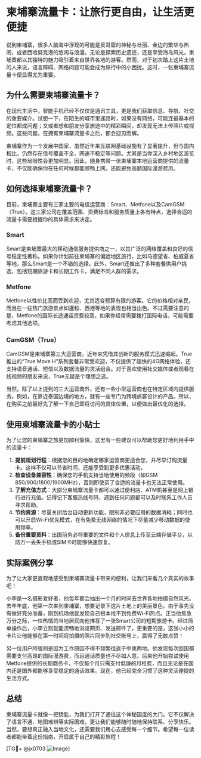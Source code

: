 # 柬埔寨流量卡：让旅行更自由，让生活更便捷

说到柬埔寨，很多人脑海中浮现的可能是吴哥窟的神秘与壮丽、金边的繁华与热闹，或者西哈努克港的悠闲与浪漫。无论是探索历史遗迹，还是享受海岛风光，柬埔寨都以其独特的魅力吸引着来自世界各地的游客。然而，对于初次踏上这片土地的人来说，语言障碍、网络问题可能会成为旅行中的小困扰。这时，一张柬埔寨流量卡便显得尤为重要。

## 为什么需要柬埔寨流量卡？

在现代生活中，智能手机已经不仅仅是通讯工具，更是我们获取信息、导航、社交的重要媒介。试想一下，在陌生的城市里迷路时，如果没有网络，可能连最基本的定位都成问题；又或者想和朋友分享旅途中的精彩瞬间，却发现无法上传照片或视频。这些问题，在拥有柬埔寨流量卡之后，都会迎刃而解。

柬埔寨作为一个发展中国家，虽然近年来互联网基础设施有了显著提升，但与国内相比，仍然存在信号覆盖不全、网速不稳定等问题。尤其是当你深入乡村地区游览时，这些局限性会更加明显。因此，随身携带一张柬埔寨本地运营商提供的流量卡，不仅能确保你在任何时候都能顺畅上网，还能避免高额国际漫游费用。

## 如何选择柬埔寨流量卡？

目前，柬埔寨主要有三家主要的电信运营商：Smart、Metfone以及CamGSM（True）。这三家公司在覆盖范围、资费标准和服务质量上各有特点，选择合适的流量卡需要根据你的具体需求来决定。

### Smart
Smart是柬埔寨最大的移动通信服务提供商之一，以其广泛的网络覆盖和良好的信号稳定性著称。如果你计划前往柬埔寨的偏远地区旅行，比如马德望省、柏威夏省等地，那么Smart是一个不错的选择。此外，Smart还推出了多种套餐供用户挑选，包括短期旅游卡和长期工作卡，满足不同人群的需求。

### Metfone
Metfone以性价比高而受到欢迎，尤其适合预算有限的游客。它的价格相对亲民，而且在一些热门旅游景点如暹粒、西港等地的表现也相当出色。不过需要注意的是，Metfone的国际长途通话资费较高，如果你经常需要拨打国际电话，可能需要考虑其他选项。

### CamGSM（True）
CamGSM是柬埔寨第三大运营商，近年来凭借其创新的服务模式迅速崛起。True推出的“True Move H”系列套餐非常受欢迎，不仅提供了超快的4G网络体验，还支持语音通话、短信以及数据流量的灵活组合。对于喜欢使用社交媒体或者观看在线视频的朋友来说，True无疑是个理想之选。

当然，除了以上提到的三大运营商外，还有一些小型运营商也在特定区域内提供服务。例如，在靠近泰国边境的地方，就有一些专门为跨境旅客设计的产品。所以，在购买之前最好先了解一下自己即将访问的具体位置，以便做出最优化的选择。

## 使用柬埔寨流量卡的小贴士

为了让您的柬埔寨之旅更加顺利愉快，这里有一些建议可以帮助您更好地利用手中的流量卡：

1. **提前规划行程**：根据您的目的地确定哪家运营商更适合您，并尽早订购流量卡。这样不仅可以节省时间，还能享受到更多优惠活动。
2. **检查设备兼容性**：确保您的手机支持当地使用的频段（如GSM 850/900/1800/1900MHz），否则即使买了合适的流量卡也无法正常使用。
3. **了解充值方式**：大部分柬埔寨流量卡都可以通过便利店、ATM机甚至是网上银行进行充值。记得记下客服热线号码，遇到任何问题都可以及时联系工作人员寻求帮助。
4. **节约资源**：尽量关闭后台自动更新功能，限制非必要应用的数据消耗；同时也可以开启Wi-Fi优先模式，在有免费无线网络的情况下尽量减少移动数据的使用频率。
5. **备份重要资料**：出国前务必将重要的文件和个人信息上传至云端存储平台，以防万一丢失手机或SIM卡时能够快速恢复。

## 实际案例分享

为了让大家更直观地感受到柬埔寨流量卡带来的便利，让我们来看几个真实的故事吧！

小李是一名摄影爱好者，他每年都会抽出一个月的时间去世界各地拍摄自然风光。去年年底，他第一次来到柬埔寨，想要记录下这片土地上的美丽景色。由于事先没有做好充分准备，刚到机场他就发现自己根本找不到免费Wi-Fi热点。正当他焦急万分之际，一位热情的当地居民向他推荐了一张Smart公司的短期旅游卡。经过简单操作后，小李立刻就能流畅地浏览网页、发送邮件了。更重要的是，这张小小的卡片让他能够在第一时间将拍摄的照片同步到社交账号上，赢得了无数点赞！

另一位用户阿强则是因为工作原因不得不频繁往返于中柬两地。他发现每次回国都需要支付高昂的国际漫游费，而且通话质量也不尽如人意。后来他开始尝试使用Metfone提供的长期商务卡，不仅每个月只需支付低廉的月租费，而且无论是在国内还是国外都能够享受稳定的通话效果。现在，他已经完全习惯了这种灵活便捷的生活方式。

## 总结

柬埔寨流量卡就像一把钥匙，为我们打开了通往这个神秘国度的大门。它不仅解决了语言不通、地图难辨等实际困难，更让我们能够随时随地保持联系、分享快乐。当然，要想真正融入当地文化，还需要我们用心去感受每一个细节。希望每一位读者都能带着这份指南，开启属于自己的精彩旅程！

[TG💪+ @jx0703 ![Image](https://github.com/user-attachments/assets/dbca1d08-cadb-493c-b0ec-ad6f7a83f270)]
